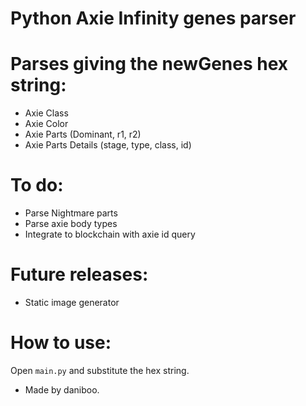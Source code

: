 # Python Axie Infinity genes parser

# Parses giving the newGenes hex string:
 - Axie Class
 - Axie Color
 - Axie Parts (Dominant, r1, r2)
 - Axie Parts Details (stage, type, class, id)

# To do:
 - Parse Nightmare parts
 - Parse axie body types
 - Integrate to blockchain with axie id query

# Future releases:
 - Static image generator

# How to use:

Open `main.py` and substitute the hex string.

- Made by daniboo.
